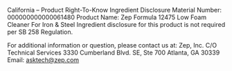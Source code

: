  
 
 
California – Product Right-To-Know Ingredient Disclosure 
Material Number: 000000000000061480 
Product Name: Zep Formula 12475 Low Foam Cleaner For Iron & Steel 
Ingredient disclosure for this product is not required per SB 258 Regulation. 
 
For additional information or question, please contact us at: 
Zep, Inc. 
C/O Technical Services 
3330 Cumberland Blvd. SE, Ste 700 
Atlanta, GA 30339 
Email: asktech@zep.com 
 
 
 
 
